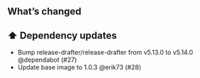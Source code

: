 ## What’s changed

## ⬆️ Dependency updates

- Bump release-drafter/release-drafter from v5.13.0 to v5.14.0 @dependabot (#27)
- Update base image to 1.0.3 @erik73 (#28)
